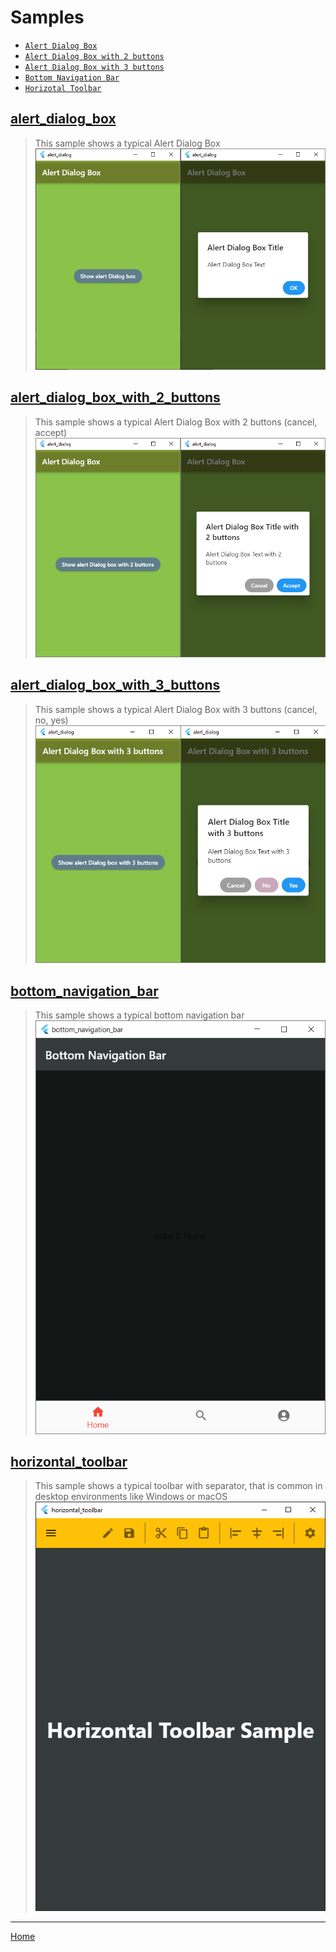 # Samples
- [`Alert Dialog Box`](#alert_dialog_box)
- [`Alert Dialog Box with 2 buttons`](#alert_dialog_box_with_2_buttons)
- [`Alert Dialog Box with 3 buttons`](#alert_dialog_box_with_3_buttons)
- [`Bottom Navigation Bar`](#bottom_navigation_bar)
- [`Horizotal Toolbar`](#horizontal_toolbar)

## <a name="alert_dialog_box"></a>[**alert_dialog_box**](alert_dialog_box/lib/main.dart)
> This sample shows a typical Alert Dialog Box
![Flutter Sample - Alert Dialog Box](images/flutter_sample-Alert_Dialog_Box.png)


## <a name="alert_dialog_box_with_2_buttons"></a>[**alert_dialog_box_with_2_buttons**](alert_dialog_box_with_2_buttons/lib/main.dart)
> This sample shows a typical Alert Dialog Box with 2 buttons (cancel, accept)
![Flutter Sample - Alert Dialog Box with 2 buttons](images/flutter_sample-Alert_Dialog_Box_with_2_buttons.png)


## <a name="alert_dialog_box_with_3_buttons"></a>[**alert_dialog_box_with_3_buttons**](alert_dialog_box_with_3_buttons/lib/main.dart)
> This sample shows a typical Alert Dialog Box with 3 buttons (cancel, no, yes)
![Flutter Sample - Alert Dialog Box with 3 buttons](images/flutter_sample-Alert_Dialog_Box_with_3_buttons.png)


## <a name="bottom_navigation_bar"></a>[**bottom_navigation_bar**](bottom_navigation_bar/lib/main.dart)
> This sample shows a typical bottom navigation bar
![Flutter Sample - Bottom Navigation Bar](images/flutter_sample-Bottom_Navigation_Bar.png)


## <a name="horizontal_toolbar"></a>[**horizontal_toolbar**](horizontal_toolbar/lib/main.dart)
> This sample shows a typical toolbar with separator, that is common in desktop environments like Windows or macOS
![Flutter Sample - Horizontal Toolbar](images/flutter_sample-Horizontal_Toolbar.png)


---
[Home](../README.md)
